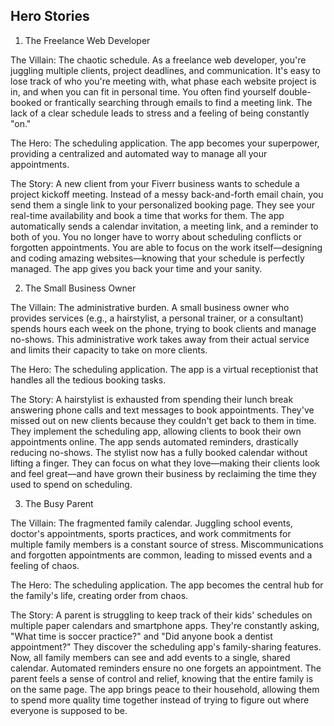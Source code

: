 ## Hero Stories



1. The Freelance Web Developer 

The Villain: The chaotic schedule. As a freelance web developer, you're juggling multiple clients, project deadlines, and communication. It's easy to lose track of who you're meeting with, what phase each website project is in, and when you can fit in personal time. You often find yourself double-booked or frantically searching through emails to find a meeting link. The lack of a clear schedule leads to stress and a feeling of being constantly "on."

The Hero: The scheduling application. The app becomes your superpower, providing a centralized and automated way to manage all your appointments.

The Story: A new client from your Fiverr business wants to schedule a project kickoff meeting. Instead of a messy back-and-forth email chain, you send them a single link to your personalized booking page. They see your real-time availability and book a time that works for them. The app automatically sends a calendar invitation, a meeting link, and a reminder to both of you. You no longer have to worry about scheduling conflicts or forgotten appointments. You are able to focus on the work itself—designing and coding amazing websites—knowing that your schedule is perfectly managed. The app gives you back your time and your sanity.

2. The Small Business Owner

The Villain: The administrative burden. A small business owner who provides services (e.g., a hairstylist, a personal trainer, or a consultant) spends hours each week on the phone, trying to book clients and manage no-shows. This administrative work takes away from their actual service and limits their capacity to take on more clients.

The Hero: The scheduling application. The app is a virtual receptionist that handles all the tedious booking tasks.

The Story: A hairstylist is exhausted from spending their lunch break answering phone calls and text messages to book appointments. They've missed out on new clients because they couldn't get back to them in time. They implement the scheduling app, allowing clients to book their own appointments online. The app sends automated reminders, drastically reducing no-shows. The stylist now has a fully booked calendar without lifting a finger. They can focus on what they love—making their clients look and feel great—and have grown their business by reclaiming the time they used to spend on scheduling.

3. The Busy Parent

The Villain: The fragmented family calendar. Juggling school events, doctor's appointments, sports practices, and work commitments for multiple family members is a constant source of stress. Miscommunications and forgotten appointments are common, leading to missed events and a feeling of chaos.

The Hero: The scheduling application. The app becomes the central hub for the family's life, creating order from chaos.

The Story: A parent is struggling to keep track of their kids' schedules on multiple paper calendars and smartphone apps. They're constantly asking, "What time is soccer practice?" and "Did anyone book a dentist appointment?" They discover the scheduling app's family-sharing features. Now, all family members can see and add events to a single, shared calendar. Automated reminders ensure no one forgets an appointment. The parent feels a sense of control and relief, knowing that the entire family is on the same page. The app brings peace to their household, allowing them to spend more quality time together instead of trying to figure out where everyone is supposed to be.
